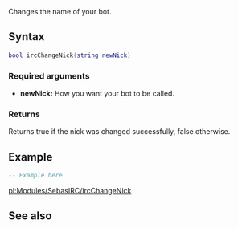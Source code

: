 Changes the name of your bot.

Syntax
------

``` lua
bool ircChangeNick(string newNick)
```

### Required arguments

-   **newNick:** How you want your bot to be called.

### Returns

Returns true if the nick was changed successfully, false otherwise.

Example
-------

``` lua
-- Example here
```

[pl:Modules/SebasIRC/ircChangeNick](/docs/pl:modules/sebasirc/ircchangenick.md "wikilink")

See also
--------
